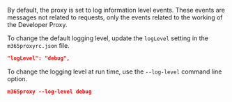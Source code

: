 By default, the proxy is set to log information level events. These events are messages not related to requests, only the events related to the working of the Developer Proxy.

To change the default logging level, update the `logLevel` setting in the `m365proxyrc.json` file.

```json
"logLevel": "debug",
```

To change the logging level at run time, use the `--log-level` command line option.

```json
m365proxy --log-level debug
```
